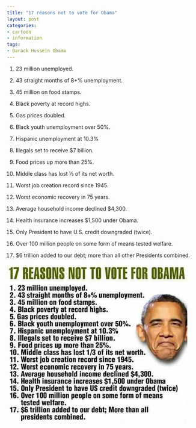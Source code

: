```yaml
---
title: "17 reasons not to vote for Obama"
layout: post
categories:
- cartoon
- information
tags:
- Barack Hussein Obama
---
```


1. 23 million unemployed.

2. 43 straight months of 8+% unemployment.

3. 45 million on food stamps.

4. Black poverty at record highs.

5. Gas prices doubled.

6. Black youth unemployment over 50%.

7. Hispanic unemployment at 10.3%

8. Illegals set to receive $7 billion.

9. Food prices up more than 25%.

10. Middle class has lost &frac13; of its net worth.

11. Worst job creation record since 1945.

12. Worst economic recovery in 75 years.

13. Average household income declined $4,300.

14. Health insurance increases $1,500 under Obama.

15. Only President to have U.S. credit downgraded (twice).

16. Over 100 million people on some form of means tested welfare.

17. $6 trillion added to our debt; more than all other Presidents combined.

![17 reasons not to vote for Obama](/assets/img/2012/11/17-reasons-not-to-vote-for-Obama.jpg)

